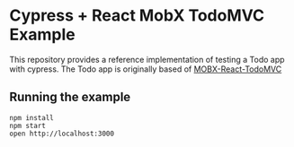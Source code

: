 # Cypress + React MobX TodoMVC Example


This repository provides a reference implementation of testing a Todo app with cypress.
The Todo app is originally based of [MOBX-React-TodoMVC](https://github.com/mobxjs/mobx-react-todomvc)

## Running the example

```
npm install
npm start
open http://localhost:3000
```

